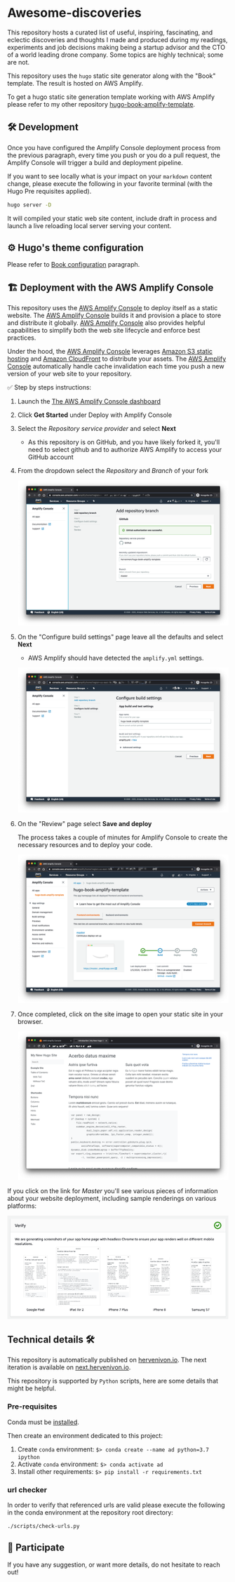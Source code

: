 # Awesome-discoveries

This repository hosts a curated list of useful, inspiring, fascinating, and eclectic discoveries and thoughts I made and produced during my readings, experiments and job decisions making being a startup advisor and the CTO of a world leading drone company. Some topics are highly technical; some are not.

This repository uses the `hugo` static site generator along with the "Book" template. The result is hosted on AWS Amplify.

To get a hugo static site generation template working with AWS Amplify please refer to my other repository [hugo-book-amplify-template](https://github.com/hervenivon/hugo-book-amplify-template).

## 🛠 Development

Once you have configured the Amplify Console deployment process from the previous paragraph, every time you push or you do a pull request, the Amplify Console will trigger a build and deployment pipeline.

If you want to see locally what is your impact on your `markdown` content change, please execute the following in your favorite terminal (with the Hugo Pre requisites applied).

```bash
hugo server -D
```

It will compiled your static web site content, include draft in process and launch a live reloading local server serving your content.

## ⚙️ Hugo's theme configuration

Please refer to [Book configuration](https://themes.gohugo.io/hugo-book/#configuration) paragraph.

## 🏗 Deployment with the AWS Amplify Console

This repository uses the [AWS Amplify Console][amplify-console] to deploy itself as a static website. The [AWS Amplify Console][amplify-console] builds it and provision a place to store and distribute it globally. [AWS Amplify Console][amplify-console] also provides helpful capabilities to simplify both the web site lifecycle and enforce best practices.

Under the hood, the [AWS Amplify Console][amplify-console] leverages [Amazon S3 static hosting][s3-static-hosting] and [Amazon CloudFront][amazon-cloudfront] to distribute your assets. The [AWS Amplify Console][amplify-console] automatically handle cache invalidation each time you push a new version of your web site to your repository.

✅ Step by steps instructions:

1. Launch the [The AWS Amplify Console dashboard][amplify-console-dashboard]
1. Click **Get Started** under Deploy with Amplify Console
1. Select the *Repository service provider* and select **Next**
    - As this repository is on GitHub, and you have likely forked it, you'll need to select github and to authorize AWS Amplify to access your GitHub account
1. From the dropdown select the *Repository* and *Branch* of your fork

    ![Amplify Repository configuration](static/images/readme/amplify-console-repository-configuration.png)
1. On the "Configure build settings" page leave all the defaults and select **Next**
    - AWS Amplify should have detected the `amplify.yml` settings.

    ![Amplify Repository configuration](static/images/readme/amplify-console-build-settings.png)
1. On the "Review" page select **Save and deploy**

    The process takes a couple of minutes for Amplify Console to create the necessary resources and to deploy your code.

    ![Amplify Deployment](static/images/readme/amplify-console-deploy-status.png)
1. Once completed, click on the site image to open your static site in your browser.

    ![Hugo's quickstart with Book theme homepage](static/images/readme/homepage.png)

If you click on the link for *Master* you'll see various pieces of information about your website deployment, including sample renderings on various platforms:

![Amplify Client Renderings](static/images/readme/amplify-renderings.png)

## Technical details 🛠

This repository is automatically published on [hervenivon.io](https://hervenivon.io). The next iteration is available on [next.hervenivon.io](https://hervenivon.io).

This repository is supported by `Python` scripts, here are some details that might be helpful.

### Pre-requisites

Conda must be [installed](https://conda.io/projects/conda/en/latest/user-guide/install/index.html#regular-installation).

Then create an environment dedicated to this project:

1. Create `conda` environment: `$> conda create --name ad python=3.7 ipython`
2. Activate `conda` environment: `$> conda activate ad`
3. Install other requirements: `$> pip install -r requirements.txt`

### url checker

In order to verify that referenced urls are valid please execute the following in the conda environment at the repository root directory:

```shell
./scripts/check-urls.py
```

## 🤝 Participate

If you have any suggestion, or want more details, do not hesitate to reach out!

[amazon-cloudfront]: https://aws.amazon.com/cloudfront/
[amplify-console]: https://aws.amazon.com/amplify/console/
[amplify-console-dashboard]: https://console.aws.amazon.com/amplify/home
[amplify-getting-started]: https://aws.amazon.com/amplify/console/getting-started/
[hugo-amplify-hosting]: https://gohugo.io/hosting-and-deployment/hosting-on-aws-amplify/
[hugo-quickstart]: https://gohugo.io/getting-started/quick-start/
[hugo-prerequisites]: https://gohugo.io/getting-started/installing/
[hugo-theme-book]: https://themes.gohugo.io/hugo-book/
[s3-static-hosting]: https://docs.aws.amazon.com/AmazonS3/latest/dev/WebsiteHosting.html
